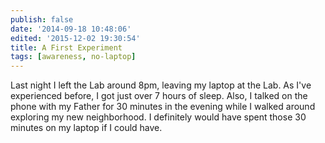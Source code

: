 ```yaml
---
publish: false
date: '2014-09-18 10:48:06'
edited: '2015-12-02 19:30:54'
title: A First Experiment
tags: [awareness, no-laptop]
---
```


Last night I left the Lab around 8pm, leaving my laptop at the Lab. As I've experienced before, I got just over 7 hours of sleep. Also, I talked on the phone with my Father for 30 minutes in the evening while I walked around exploring my new neighborhood. I definitely would have spent those 30 minutes on my laptop if I could have. 
